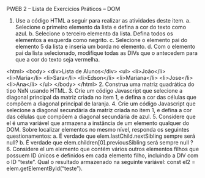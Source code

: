 PWEB 2 – Lista de Exercícios Práticos – DOM

1. Use a código HTML a seguir para realizar as atividades deste item.
a. Selecione o primeiro elemento da lista e defina a cor do texto como azul.
b. Selecione o terceiro elemento da lista. Defina todos os elementos a
esquerda como negrito.
c. Selecione o elemento pai do elemento 5 da lista e inseria um borda no
elemento.
d. Com o elemento pai da lista selecionado, modifique todas as DIVs que o
antecedem para que a cor do texto seja vermelha.

&lt;html&gt;
&lt;body&gt;
&lt;div&gt;Lista de Alunos&lt;/div&gt;
&lt;ul&gt;
&lt;li&gt;João&lt;/li&gt;
&lt;li&gt;Maria&lt;/li&gt;
&lt;li&gt;Sara&lt;/li&gt;
&lt;li&gt;Edson&lt;/li&gt;
&lt;li&gt;Mariana&lt;/li&gt;
&lt;li&gt;Jose&lt;/li&gt;
&lt;li&gt;Ana&lt;/li&gt;
&lt;/ul&gt;
&lt;/body&gt;
&lt;/html&gt;
2. Construa uma matriz quadrática do tipo NxN usando HTML.
3. Crie um código Javascript que selecione a diagonal principal da matriz criada no
item 1, e defina a cor das células que compõem a diagonal principal de laranja.
4. Crie um código Javascript que selecione a diagonal secundária da matriz criada
no item 1, e defina a cor das células que compõem a diagonal secundária de
azul.
5. Considere que el é uma variável que armazena a instância de um elemento
qualquer do DOM. Sobre localizar elementos no mesmo nível, responda os
seguintes questionamentos:
a. É verdade que elem.lastChild.nextSibling sempre será null?
b. É verdade que elem.children[0].previousSibling será sempre null ?
6. Considere el um elemento que contém vários outros elementos filhos que
possuem ID únicos e definidos em cada elemento filho, incluindo a DIV com o
ID “teste”. Qual o resultado armazenado na seguinte variável: const el2 =
elem.getElementById(“teste”).
